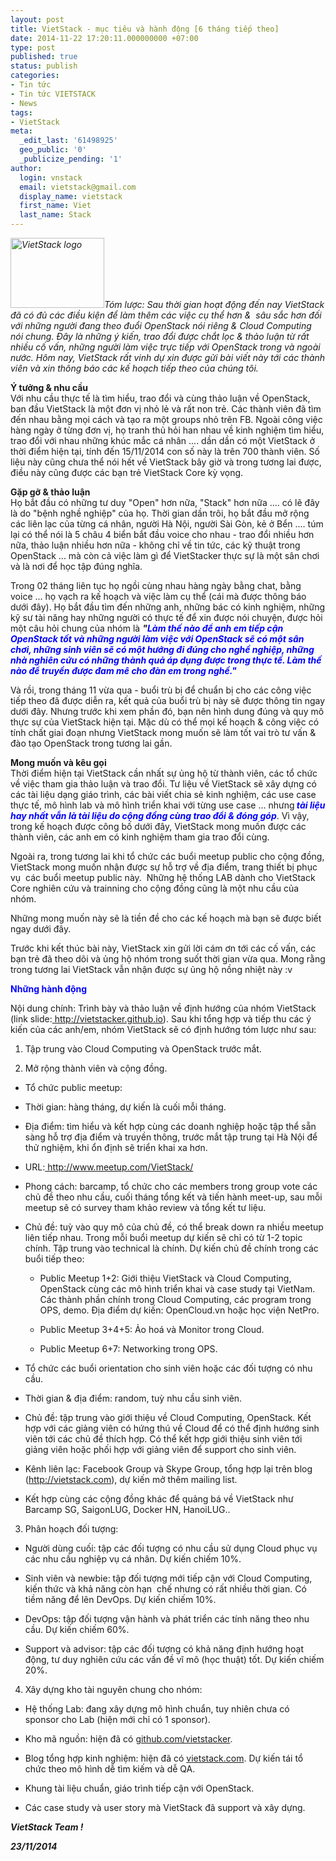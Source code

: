 ```yaml
---
layout: post
title: VietStack - mục tiêu và hành động [6 tháng tiếp theo]
date: 2014-11-22 17:20:11.000000000 +07:00
type: post
published: true
status: publish
categories:
- Tin tức
- Tin tức VIETSTACK
- News
tags:
- VietStack
meta:
  _edit_last: '61498925'
  geo_public: '0'
  _publicize_pending: '1'
author:
  login: vnstack
  email: vietstack@gmail.com
  display_name: vietstack
  first_name: Viet
  last_name: Stack
---
```

<p><em><a href="https://vietstack.files.wordpress.com/2014/07/logo-vietstack-800x600.png"><img class="size-thumbnail wp-image-290 alignleft" src="{{ site.baseurl }}/pictures/logo-vietstack-800x600.png?w=150" alt="VietStack logo" width="150" height="112" /></a>Tóm lược: Sau thời gian hoạt động đến nay VietStack đã có đủ các điều kiện để làm thêm các việc cụ thể hơn &amp;  sâu sắc hơn đối với những người đang theo đuổi OpenStack nói riêng &amp; Cloud Computing nói chung. Đây là những ý kiến, trao đổi được chắt lọc &amp; thảo luận từ rất nhiều cố vấn, những người làm việc trực tiếp với OpenStack trong và ngoài nước. Hôm nay, VietStack rất vinh dự xin được gửi bài viết này tới các thành viên và xin thông báo các kế hoạch tiếp theo của chúng tôi.</em><!--more--></p>
<p><strong>Ý tưởng &amp; nhu cầu</strong><br />
Với nhu cầu thực tế là tìm hiểu, trao đổi và cùng thảo luận về OpenStack, ban đầu VietStack là một đơn vị nhỏ lẻ và rất non trẻ. Các thành viên đã tìm đến nhau bằng mọi cách và tạo ra một groups nhỏ trên FB. Ngoài công việc hàng ngày ở từng đơn vị, họ tranh thủ hỏi han nhau về kinh nghiệm tìm hiểu, trao đổi với nhau những khúc mắc cá nhân .... dần dần có một VietStack ở thời điểm hiện tại, tính đến 15/11/2014 con số này là trên 700 thành viên. Số liệu này cũng chưa thể nói hết về VietStack bây giờ và trong tương lai được, điều này cũng được các bạn trẻ VietStack Core kỳ vọng.</p>
<p><strong>Gặp gỡ &amp; thảo luận</strong><br />
Họ bắt đầu có những tư duy "Open" hơn nữa, "Stack" hơn nữa .... có lẽ đây là do "bệnh nghề nghiệp" của họ. Thời gian dần trôi, họ bắt đầu mở rộng các liên lạc của từng cá nhân, người Hà Nội, người Sài Gòn, kẻ ở Bển .... túm lại có thể nói là 5 châu 4 biển bắt đầu voice cho nhau - trao đổi nhiều hơn nữa, thảo luận nhiều hơn nữa - không chỉ về tin tức, các kỹ thuật trong OpenStack ... mà còn cả việc làm gì để VietStacker thực sự là một sân chơi và là nơi để học tập đúng nghĩa.</p>
<p>Trong 02 tháng liên tục họ ngồi cùng nhau hàng ngày bằng chat, bằng voice ... họ vạch ra kế hoạch và việc làm cụ thể (cái mà được thông báo dưới đây). Họ bắt đầu tìm đến những anh, những bác có kinh nghiệm, những kỹ sư tài năng hay những người có thực tế để xin được nói chuyện, được hỏi một câu hỏi chung của nhóm là <em><strong>"<span style="color:#0000ff;">Làm thế nào để anh em tiếp cận OpenStack tốt và những người làm việc với OpenStack sẽ có một sân chơi, những sinh viên sẽ có một hướng đi đúng cho nghề nghiệp, những nhà nghiên cứu có những thành quả áp dụng được trong thực tế. Làm thế nào để truyền được đam mê cho đàn em trong nghề." </span></strong></em></p>
<p>Và rồi, trong tháng 11 vừa qua - buổi trù bị để chuẩn bị cho các công việc tiếp theo đã được diễn ra, kết quả của buổi trù bị này sẽ được thông tin ngay dưới đây. Nhưng trước khi xem phần đó, bạn nên hình dung đúng và quy mô thực sự của VietStack hiện tại. Mặc dù có thể mọi kế hoạch &amp; công việc có tính chất giai đoạn nhưng VietStack mong muốn sẽ làm tốt vai trò tư vấn &amp; đào tạo OpenStack trong tương lai gần.</p>
<p><strong>Mong muốn và kêu gọi </strong><br />
Thời điểm hiện tại VietStack cần nhất sự ủng hộ từ thành viên, các tổ chức về việc tham gia thảo luận và trao đổi. Tư liệu về VietStack sẽ xây dựng có các tài liệu dạng giáo trình, các bài viết chia sẻ kinh nghiệm, các use case thực tế, mô hình lab và mô hình triển khai với từng use case ... nhưng<span style="color:#0000ff;"><em><strong> tài liệu hay nhất vẫn là tài liệu do cộng đồng cùng trao đổi &amp; đóng góp</strong></em></span>. Vì vậy, trong kế hoạch được công bố dưới đây, VietStack mong muốn được các thành viên, các anh em có kinh nghiệm tham gia trao đổi cùng.</p>
<p>Ngoài ra, trong tương lai khi tổ chức các buổi meetup public cho cộng đồng, VietStack mong muốn nhận được sự hỗ trợ về địa điểm, trang thiết bị phục vụ  các buổi meetup public này.  Những hệ thống LAB dành cho VietStack Core nghiên cứu và trainning cho cộng đồng cũng là một nhu cầu của nhóm.</p>
<p>Những mong muốn này sẽ là tiền đề cho các kế hoạch mà bạn sẽ được biết ngay dưới đây.</p>
<p>Trước khi kết thúc bài này, VietStack xin gửi lời cám ơn tới các cố vấn, các bạn trẻ đã theo dõi và ủng hộ nhóm trong suốt thời gian vừa qua. Mong rằng trong tương lai VietStack vẫn nhận được sự ủng hộ nồng nhiệt này :v</p>
<p><span style="color:#0000ff;"><strong>Những hành động </strong></span></p>
<p dir="ltr">Nội dung chính: Trình bày và thảo luận về định hướng của nhóm VietStack (link slide:<a href="http://vietstacker.github.io/" target="_blank"> http://vietstacker.github.io</a>). Sau khi tổng hợp và tiếp thu các ý kiến của các anh/em, nhóm VietStack sẽ có định hướng tóm lược như sau:</p>
<ol>
<li>
<p dir="ltr">Tập trung vào Cloud Computing và OpenStack trước mắt.</p>
</li>
<li>
<p dir="ltr">Mở rộng thành viên và cộng đồng.</p>
</li>
</ol>
<ul>
<li>
<p dir="ltr">Tổ chức public meetup:</p>
</li>
</ul>
<ul>
<li>
<p dir="ltr">Thời gian: hàng tháng, dự kiến là cuối mỗi tháng.</p>
</li>
<li>
<p dir="ltr">Địa điểm: tìm hiểu và kết hợp cùng các doanh nghiệp hoặc tập thể sẵn sàng hỗ trợ địa điểm và truyền thông, trước mắt tập trung tại Hà Nội để thử nghiệm, khi ổn định sẽ triển khai xa hơn.</p>
</li>
<li>
<p dir="ltr">URL:<a href="http://www.meetup.com/VietStack/" target="_blank"> http://www.meetup.com/VietStack/</a></p>
</li>
<li>
<p dir="ltr">Phong cách: barcamp, tổ chức cho các members trong group vote các chủ đề theo nhu cầu, cuối tháng tổng kết và tiến hành meet-up, sau mỗi meetup sẽ có survey tham khảo review và tổng kết tư liệu.</p>
</li>
<li>
<p dir="ltr">Chủ đề: tuỳ vào quy mô của chủ đề, có thể break down ra nhiều meetup liên tiếp nhau. Trong mỗi buổi meetup dự kiến sẽ chỉ có từ 1-2 topic chính. Tập trung vào technical là chính. Dự kiến chủ đề chính trong các buổi tiếp theo:</p>
<ul>
<li>
<p dir="ltr">Public Meetup 1+2: Giới thiệu VietStack và Cloud Computing, OpenStack cùng các mô hình triển khai và case study tại VietNam. Các thành phần chính trong Cloud Computing, các program trong OPS, demo. Địa điểm dự kiến: OpenCloud.vn hoặc học viện NetPro.</p>
</li>
<li>
<p dir="ltr">Public Meetup 3+4+5: Ảo hoá và Monitor trong Cloud.</p>
</li>
<li>
<p dir="ltr">Public Meetup 6+7: Networking trong OPS.</p>
</li>
</ul>
</li>
</ul>
<ul>
<li>
<p dir="ltr">Tổ chức các buổi orientation cho sinh viên hoặc các đối tượng có nhu cầu.</p>
</li>
<li>
<p dir="ltr">Thời gian &amp; địa điểm: random, tuỳ nhu cầu sinh viên.</p>
</li>
<li>
<p dir="ltr">Chủ đề: tập trung vào giới thiệu về Cloud Computing, OpenStack. Kết hợp với các giảng viên có hứng thú về Cloud để có thể định hướng sinh viên tới các chủ đề thích hợp. Có thể kết hợp giới thiệu sinh viên tới giảng viên hoặc phối hợp với giảng viên để support cho sinh viên.</p>
</li>
<li>
<p dir="ltr">Kênh liên lạc: Facebook Group và Skype Group, tổng hợp lại trên blog (<a href="http://vietstack.com/" target="_blank">http://vietstack.com</a>), dự kiến mở thêm mailing list.</p>
</li>
<li>
<p dir="ltr">Kết hợp cùng các cộng đồng khác để quảng bá về VietStack như Barcamp SG, SaigonLUG, Docker HN, HanoiLUG..</p>
</li>
</ul>
<ol start="3">
<li>
<p dir="ltr">Phân hoạch đối tượng:</p>
</li>
</ol>
<ul>
<li>
<p dir="ltr">Người dùng cuối: tập các đối tượng có nhu cầu sử dụng Cloud phục vụ các nhu cầu nghiệp vụ cá nhân. Dự kiến chiếm 10%.</p>
</li>
<li>
<p dir="ltr">Sinh viên và newbie: tập đối tượng mới tiếp cận với Cloud Computing, kiến thức và khả năng còn hạn  chế nhưng có rất nhiều thời gian. Có tiềm năng để lên DevOps. Dự kiến chiếm 10%.</p>
</li>
<li>
<p dir="ltr">DevOps: tập đối tượng vận hành và phát triển các tính năng theo nhu cầu. Dự kiến chiếm 60%.</p>
</li>
<li>
<p dir="ltr">Support và advisor: tập các đối tượng có khả năng định hướng hoạt động, tư duy nghiên cứu các vấn đề vĩ mô (học thuật) tốt. Dự kiến chiếm 20%.</p>
</li>
</ul>
<ol start="4">
<li>
<p dir="ltr">Xây dựng kho tài nguyên chung cho nhóm:</p>
</li>
</ol>
<ul>
<li>
<p dir="ltr">Hệ thống Lab: đang xây dựng mô hình chuẩn, tuy nhiên chưa có sponsor cho Lab (hiện mới chỉ có 1 sponsor).</p>
</li>
<li>
<p dir="ltr">Kho mã nguồn: hiện đã có <a href="http://github.com/vietstacker" target="_blank">github.com/vietstacker</a>.</p>
</li>
<li>
<p dir="ltr">Blog tổng hợp kinh nghiệm: hiện đã có <a href="http://vietstack.com/" target="_blank">vietstack.com</a>. Dự kiến tái tổ chức theo mô hình dễ tìm kiếm và dễ QA.</p>
</li>
<li>
<p dir="ltr">Khung tài liệu chuẩn, giáo trình tiếp cận với OpenStack.</p>
</li>
<li>
<p dir="ltr">Các case study và user story mà VietStack đã support và xây dựng.</p>
</li>
</ul>
<p><strong><em>VietStack Team !</em></strong></p>
<p><strong><em>23/11/2014</em></strong></p>
